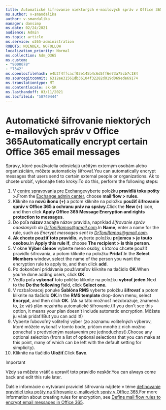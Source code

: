 ```yaml
---
title: Automatické šifrovanie niektorých e-mailových správ v Office 365
ms.author: v-smandalika
author: v-smandalika
manager: dansimp
ms.date: 02/24/2021
audience: Admin
ms.topic: article
ms.service: o365-administration
ROBOTS: NOINDEX, NOFOLLOW
localization_priority: Normal
ms.collection: Adm_O365
ms.custom:
- "9000078"
- "7342"
ms.openlocfilehash: e4b2f4ffcacf03e145b4c6d5ff6e73a75cb7c184
ms.sourcegitcommit: 6312ee31561db36104f32282d019d069ede69174
ms.translationtype: MT
ms.contentlocale: sk-SK
ms.lasthandoff: 03/11/2021
ms.locfileid: "50749444"
---
```

# <a name="automatically-encrypt-certain-office-365-email-messages"></a><span data-ttu-id="bd326-102">Automatické šifrovanie niektorých e-mailových správ v Office 365</span><span class="sxs-lookup"><span data-stu-id="bd326-102">Automatically encrypt certain Office 365 email messages</span></span>

<span data-ttu-id="bd326-103">Správy, ktoré používatelia odosielajú určitým externým osobám alebo organizáciám, môžete automaticky šifrovať.</span><span class="sxs-lookup"><span data-stu-id="bd326-103">You can automatically encrypt messages that users send to certain external people or organizations.</span></span> <span data-ttu-id="bd326-104">Ak to chcete urobiť, vykonajte tieto kroky:</span><span class="sxs-lookup"><span data-stu-id="bd326-104">To do this, perform the following steps:</span></span>

1. <span data-ttu-id="bd326-105">V [centre spravovania pre Exchange](https://outlook.office365.com/ecp/)vyberte položku **pravidlá toku pošty >**.</span><span class="sxs-lookup"><span data-stu-id="bd326-105">From the [Exchange admin center](https://outlook.office365.com/ecp/), choose **mail flow > rules**.</span></span> 
2. <span data-ttu-id="bd326-106">Kliknite na **novú ikonu (+)** a potom kliknite na položku **použiť šifrovanie správ v Office 365 a ochranu práv na správy**.</span><span class="sxs-lookup"><span data-stu-id="bd326-106">Click the **New (+)** icon, and then click **Apply Office 365 Message Encryption and rights protection to messages**.</span></span>
3. <span data-ttu-id="bd326-107">Do poľa **názov** zadajte názov pravidla, napríklad *šifrovanie správ odoslaných do DrToniRamos@gmail.com*.</span><span class="sxs-lookup"><span data-stu-id="bd326-107">In **Name**, enter a name for the rule, such as *Encrypt messages sent to DrToniRamos@gmail.com*.</span></span>
4. <span data-ttu-id="bd326-108">**Ak chcete použiť toto pravidlo**, vyberte položku **príjemca > je touto osobou**.</span><span class="sxs-lookup"><span data-stu-id="bd326-108">In **Apply this rule if**, choose **The recipient > is this person**.</span></span> 
5. <span data-ttu-id="bd326-109">V okne **Výber členov** vyberte meno osoby, s ktorou chcete použiť pravidlo šifrovania, a potom kliknite na položku **Pridať**.</span><span class="sxs-lookup"><span data-stu-id="bd326-109">In the **Select Members** window, select the name of the person you want the encryption rule to apply to, and then click **add**.</span></span> 
6. <span data-ttu-id="bd326-110">Po dokončení pridávania používateľov kliknite na tlačidlo **OK**.</span><span class="sxs-lookup"><span data-stu-id="bd326-110">When you're done adding users, click **OK**.</span></span>
7. <span data-ttu-id="bd326-111">Vedľa poľa **vykonať** toto políčko kliknite na položku **vybrať jeden**.</span><span class="sxs-lookup"><span data-stu-id="bd326-111">Next to the **Do the following** field, click **Select one**.</span></span> 
8. <span data-ttu-id="bd326-112">V rozbaľovacej ponuke **Šablóna RMS** vyberte položku **šifrovať** a potom kliknite na tlačidlo **OK**.</span><span class="sxs-lookup"><span data-stu-id="bd326-112">In the **RMS template** drop-down menu, select **Encrypt**, and then click **OK**.</span></span> <span data-ttu-id="bd326-113">(Ak sa táto možnosť nezobrazuje, znamená to, že váš plán nezahŕňa automatické šifrovanie.</span><span class="sxs-lookup"><span data-stu-id="bd326-113">(If you don't see this option, it means your plan doesn't include automatic encryption.</span></span> <span data-ttu-id="bd326-114">Môžete ju však pridať!)</span><span class="sxs-lookup"><span data-stu-id="bd326-114">But you can add it!)</span></span>
9. <span data-ttu-id="bd326-115">Vyberte ľubovoľný voliteľný výber (zo zoznamu voliteľných výberov, ktoré môžete vykonať v tomto bode, pričom mnohé z nich možno ponechať s predvoleným nastavením pre jednoduchosť).</span><span class="sxs-lookup"><span data-stu-id="bd326-115">Choose any optional selection (from a list of optional selections that you can make at this point, many of which can be left with the default setting for simplicity).</span></span>
10. <span data-ttu-id="bd326-116">Kliknite na tlačidlo **Uložiť**.</span><span class="sxs-lookup"><span data-stu-id="bd326-116">Click **Save**.</span></span>

> [!IMPORTANT]
> <span data-ttu-id="bd326-117">Vždy sa môžete vrátiť a upraviť toto pravidlo neskôr.</span><span class="sxs-lookup"><span data-stu-id="bd326-117">You can always come back and edit this rule later.</span></span>

<span data-ttu-id="bd326-118">Ďalšie informácie o vytváraní pravidiel šifrovania nájdete v téme [definovanie pravidiel toku pošty na šifrovanie e-mailových správ v Office 365](https://docs.microsoft.com/microsoft-365/compliance/define-mail-flow-rules-to-encrypt-email).</span><span class="sxs-lookup"><span data-stu-id="bd326-118">For more information about creating rules for encryption, see [Define mail flow rules to encrypt email messages in Office 365](https://docs.microsoft.com/microsoft-365/compliance/define-mail-flow-rules-to-encrypt-email).</span></span>

